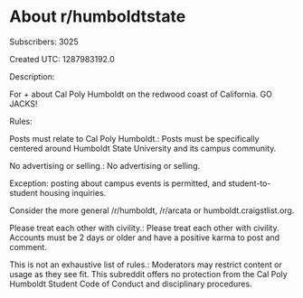 # About r/humboldtstate

Subscribers: 3025

Created UTC: 1287983192.0

Description:

For + about Cal Poly Humboldt on the redwood coast of California. 
GO JACKS!

Rules:

Posts must relate to Cal Poly Humboldt.: Posts must be specifically centered around Humboldt State University and its campus community.

No advertising or selling.: No advertising or selling. 

Exception: posting about campus events is permitted, and student-to-student housing inquiries.

Consider the more general /r/humboldt, /r/arcata or humboldt.craigstlist.org.

Please treat each other with civility.: Please treat each other with civility. Accounts must be 2 days or older and have a positive karma to post and comment.

This is not an exhaustive list of rules.: Moderators may restrict content or usage as they see fit. This subreddit offers no protection from the Cal Poly Humboldt Student Code of Conduct and disciplinary procedures.

